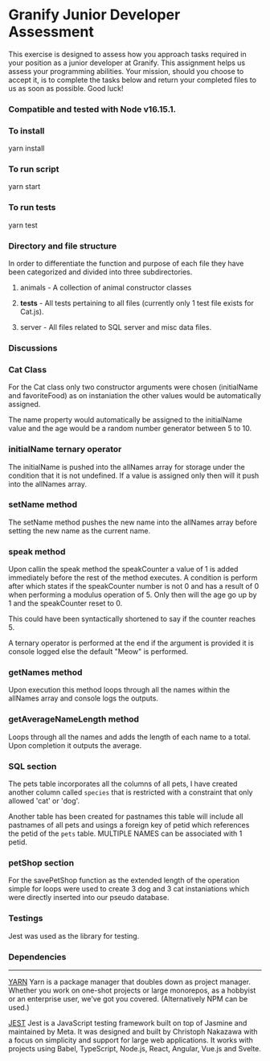 Granify Junior Developer Assessment
==============================================

This exercise is designed to assess how you approach tasks required in your position as a junior developer at Granify. This assignment helps us assess your programming abilities. Your mission, should you choose to accept it, is to complete the tasks below and return your completed files to us as soon as possible. Good luck!

### Compatible and tested with Node v16.15.1.

### To install
yarn install

### To run script
yarn start

### To run tests
yarn test

### Directory and file structure

In order to differentiate the function and purpose of each file they have been categorized and divided into three subdirectories. 

1. animals - A collection of animal constructor classes
   
2. __tests__ - All tests pertaining to all files (currently only 1 test file exists for Cat.js).
   
3. server - All files related to SQL server and misc data files.

### Discussions

### Cat Class

For the Cat class only two constructor arguments were chosen (initialName and favoriteFood) as on instaniation the other values would be automatically assigned.

The name property would automatically be assigned to the initialName value and the age would be a random number generator between 5 to 10. 

### initialName ternary operator

The initialName is pushed into the allNames array for storage under the condition that it is not undefined. If a value is assigned only then will it push into the allNames array.

### setName method

The setName method pushes the new name into the allNames array before setting the new name as the current name.

### speak method

Upon callin the speak method the speakCounter a value of 1 is added immediately before the rest of the method executes. A condition is perform after which states if the speakCounter number is not 0 and has a result of 0 when performing a modulus operation of 5. Only then will the age go up by 1 and the speakCounter reset to 0.

This could have been syntactically shortened to say if the counter reaches 5.

A ternary operator is performed at the end if the argument is provided it is console logged else the default "Meow" is performed.

### getNames method

Upon execution this method loops through all the names within the allNames array and console logs the outputs.

### getAverageNameLength method

Loops through all the names and adds the length of each name to a total. Upon completion it outputs the average.

### SQL section

The pets table incorporates all the columns of all pets, I have created another column called `species` that is restricted with a constraint that only allowed 'cat' or 'dog'.

Another table has been created for pastnames this table will include all pastnames of all pets and usings a foreign key of petid which references the petid of the `pets` table. MULTIPLE NAMES can be associated with 1 petid.

### petShop section

For the savePetShop function as the extended length of the operation simple for loops were used to create 3 dog and 3 cat instaniations which were directly inserted into our pseudo database.

### Testings

Jest was used as the library for testing. 

### Dependencies
------------
[YARN](https://docs.npmjs.com/cli/npm) Yarn is a package manager that doubles down as project manager. Whether you work on one-shot projects or large monorepos, as a hobbyist or an enterprise user, we've got you covered. (Alternatively NPM can be used.)

[JEST](https://jestjs.io/docs/getting-started) Jest is a JavaScript testing framework built on top of Jasmine and maintained by Meta. It was designed and built by Christoph Nakazawa with a focus on simplicity and support for large web applications. It works with projects using Babel, TypeScript, Node.js, React, Angular, Vue.js and Svelte.

